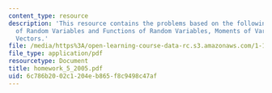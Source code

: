 ```yaml
---
content_type: resource
description: 'This resource contains the problems based on the following topics: Expectation
  of Random Variables and Functions of Random Variables, Moments of Variables and
  Vectors.'
file: /media/https%3A/open-learning-course-data-rc.s3.amazonaws.com/1-151-probability-and-statistics-in-engineering-spring-2005/6c786b2002c1204eb865f8c9498c47af_homework_5_2005.pdf
file_type: application/pdf
resourcetype: Document
title: homework_5_2005.pdf
uid: 6c786b20-02c1-204e-b865-f8c9498c47af
---
```

